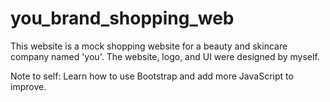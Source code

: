 # you_brand_shopping_web
This website is a mock shopping website for a beauty and skincare company named 'you'. The website, logo, and UI were designed by myself.

Note to self:
Learn how to use Bootstrap and add more JavaScript to improve.
